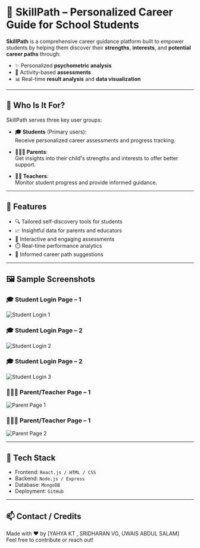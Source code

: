 # 🎯 SkillPath – Personalized Career Guide for School Students

**SkillPath** is a comprehensive career guidance platform built to empower students by helping them discover their **strengths**, **interests**, and **potential career paths** through:
- ✨ Personalized **psychometric analysis**
- 🧩 Activity-based **assessments**
- 📊 Real-time **result analysis** and **data visualization**

---

## 👥 Who Is It For?

SkillPath serves three key user groups:

- **🎓 Students** (Primary users):  
  Receive personalized career assessments and progress tracking.

- **👨‍👩‍👧 Parents**:  
  Get insights into their child's strengths and interests to offer better support.

- **👩‍🏫 Teachers**:  
  Monitor student progress and provide informed guidance.

---

## 🌟 Features

- 🔍 Tailored self-discovery tools for students  
- 📈 Insightful data for parents and educators  
- 🧠 Interactive and engaging assessments  
- ⏱️ Real-time performance analytics  
- 📌 Informed career path suggestions

---

## 🖼️ Sample Screenshots

### 🎓 Student Login Page – 1
![Student Login 1](sample-images/student-login1.png)

### 🎓 Student Login Page – 2
![Student Login 2](sample-images/student-login2.png)

### 🎓 Student Login Page – 2
![Student Login 3](sample-images/student-login3.png)

### 👨‍👩‍👧 Parent/Teacher Page – 1
![Parent Page 1](sample-images/parent-page1.png)

### 👨‍👩‍👧 Parent/Teacher Page – 1
![Parent Page 2](sample-images/parent-page2.png)



---

## 🚀 Tech Stack

- Frontend: `React.js / HTML / CSS`
- Backend: `Node.js / Express`
- Database: `MongoDB`
- Deployment: `GitHub`

---

## 📫 Contact / Credits

Made with ❤️ by [YAHYA KT , SRIDHARAN VG, UWAIS ABDUL SALAM]  
Feel free to contribute or reach out!

